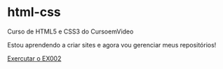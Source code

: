 # html-css
 Curso de HTML5 e CSS3 do CursoemVideo 

 Estou aprendendo a criar sites e agora vou gerenciar meus repositórios!

 <a href="https://victordds.github.io/html-css/exercicios/EX002/index.html">Exercutar o EX002</a>